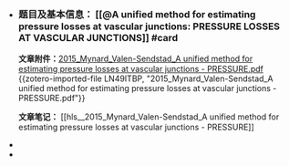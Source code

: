 - ### 题目及基本信息： [[@A unified method for estimating pressure losses at vascular junctions: PRESSURE LOSSES AT VASCULAR JUNCTIONS]] #card
  **文章附件：**[2015_Mynard_Valen-Sendstad_A unified method for estimating pressure losses at vascular junctions - PRESSURE.pdf](zotero://select/groups/4605909/items/LN49ITBP) {{zotero-imported-file LN49ITBP, "2015_Mynard_Valen-Sendstad_A unified method for estimating pressure losses at vascular junctions - PRESSURE.pdf"}}
  
  **文章笔记：** [[hls__2015_Mynard_Valen-Sendstad_A unified method for estimating pressure losses at vascular junctions - PRESSURE]]
-
-